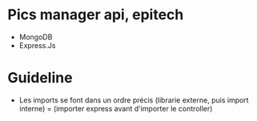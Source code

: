 # Pics manager api, epitech
  - MongoDB 
  - Express.Js

# Guideline
- Les imports se font dans un ordre précis (librarie externe, puis import interne) = (importer express avant d'importer le controller)
